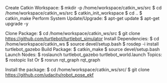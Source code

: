 Create Catkin Workspace:
$ mkdir -p /home/workspace/catkin_ws/src
$ cd /home/workspace/catkin_ws/src
$ catkin_init_workspace
$ cd ..
$ catkin_make
Perform System Update/Upgrade:
$ apt-get update
$ apt-get upgrade -y

Clone Package:
$ cd /home/workspace/catkin_ws/src
$ git clone https://github.com/turtlebot/turtlebot_simulator
Install Dependencies:
$ cd /home/workspace/catkin_ws
$ source devel/setup.bash
$ rosdep -i install turtlebot_gazebo
Build Package:
$ catkin_make
$ source devel/setup.bash
Launch Nodes:
$ roslaunch turtlebot_gazebo turtlebot_world.launch
Topics:
$ rostopic list
Or
$ rosrun rqt_graph rqt_graph


Install the package:
$ cd /home/workspace/catkin_ws/src/
$ git clone https://github.com/udacity/robot_pose_ekf
